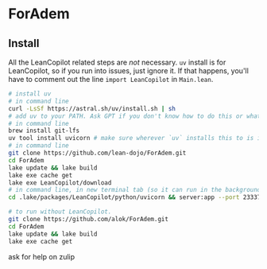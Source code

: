 # ForAdem

## Install

All the LeanCopilot related steps are *not* necessary. `uv` install is for LeanCopilot, so if you run into issues, just ignore it. If that happens, you'll have to comment out the line `import LeanCopilot` in `Main.lean`.

```bash
# install uv
# in command line
curl -LsSf https://astral.sh/uv/install.sh | sh
# add uv to your PATH. Ask GPT if you don't know how to do this or what that means.
# in command line
brew install git-lfs
uv tool install uvicorn # make sure wherever `uv` installs this to is in your PATH
# in command line
git clone https://github.com/lean-dojo/ForAdem.git
cd ForAdem
lake update && lake build
lake exe cache get
lake exe LeanCopilot/download
# in command line, in new terminal tab (so it can run in the background)
cd .lake/packages/LeanCopilot/python/uvicorn && server:app --port 23337
```

```bash
# to run without LeanCopilot.
git clone https://github.com/alok/ForAdem.git
cd ForAdem
lake update && lake build
lake exe cache get
```

ask for help on zulip
